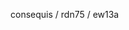 consequis / rdn75 / ew13a

<!---
consequis/consequis is a ✨ special ✨ repository because its `README.md` (this file) appears on your GitHub profile.
You can click the Preview link to take a look at your changes.
--->
